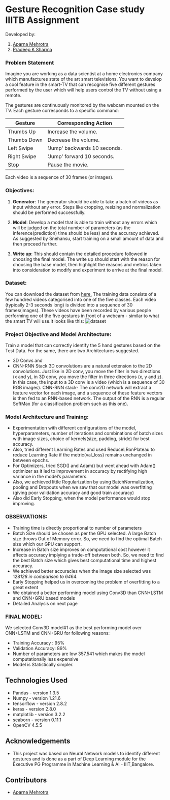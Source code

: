 # Gesture Recognition Case study IIITB Assignment

Developed by:
1. [Aparna Mehrotra](https://github.com/AparnaMehrotra)
2. [Pradeep K Sharma](https://github.com/pradeepksharma22)

### Problem Statement
Imagine you are working as a data scientist at a home electronics company which manufactures state of the art smart televisions. You want to develop a cool feature in the smart-TV that can recognise five different gestures performed by the user which will help users control the TV without using a remote.

The gestures are continuously monitored by the webcam mounted on the TV. Each gesture corresponds to a specific command:
 
| Gesture | Corresponding Action |
| --- | --- | 
| Thumbs Up | Increase the volume. |
| Thumbs Down | Decrease the volume. |
| Left Swipe | 'Jump' backwards 10 seconds. |
| Right Swipe | 'Jump' forward 10 seconds. |
| Stop | Pause the movie. |

Each video is a sequence of 30 frames (or images).

### Objectives:
1. **Generator**:  The generator should be able to take a batch of videos as input without any error. Steps like cropping, resizing and normalization should be performed successfully.

2. **Model**: Develop a model that is able to train without any errors which will be judged on the total number of parameters (as the inference(prediction) time should be less) and the accuracy achieved. As suggested by Snehansu, start training on a small amount of data and then proceed further.

3. **Write up**: This should contain the detailed procedure followed in choosing the final model. The write up should start with the reason for choosing the base model, then highlight the reasons and metrics taken into consideration to modify and experiment to arrive at the final model.

### Dataset:
You can download the dataset from [here.](https://drive.google.com/uc?id=1ehyrYBQ5rbQQe6yL4XbLWe3FMvuVUGiL)
The training data consists of a few hundred videos categorised into one of the five classes. Each video (typically 2-3 seconds long) is divided into a sequence of 30 frames(images). These videos have been recorded by various people performing one of the five gestures in front of a webcam - similar to what the smart TV will use.It looks like this:
![dataset](https://user-images.githubusercontent.com/29462447/86066087-d03cf680-ba8e-11ea-91f5-960b5f522a39.png)

### Project Objective and Model Architecture:
Train a model that can correctly identify the 5 hand gestures based on the Test Data. 
For the same, there are two Architectures suggested.
- 3D Convs and 
- CNN-RNN Stack
3D convolutions are a natural extension to the 2D convolutions. Just like in 2D conv, you move the filter in two directions (x and y), in 3D conv, you move the filter in three directions (x, y and z). In this case, the input to a 3D conv is a video (which is a sequence of 30 RGB images).
CNN-RNN stack- The conv2D network will extract a feature vector for each image, and a sequence of these feature vectors is then fed to an RNN-based network. The output of the RNN is a regular SoftMax (for a classification problem such as this one).

### Model Architecture and Training:
- Experimentation with different configurations of the model, hyperparameters, number of iterations and combinations of batch sizes with image sizes, choice of kernels(size, padding, stride) for best accuracy.
- Also, tried different Learning Rates and used ReduceLRonPlateau to reduce Learning Rate if the metric(val_loss) remains unchanged in between epochs.
- For Optimizers, tried SGD() and Adam() but went ahead with Adam() optimizer as it led to improvement in accuracy by rectifying high variance in the model’s parameters.
- Also, we achieved little Regularization by using BatchNormalization, pooling and Dropouts when we saw that our model was overfitting (giving poor validation accuracy and good train accuracy)
- Also did Early Stopping, when the model performance would stop improving.



### OBSERVATIONS:

- Training time is directly proportional to number of parameters
- Batch Size should be chosen as per the GPU selected. A large Batch size throws Out of Memory error. So, we need to find the optimal Batch size which our GPU can support. 
-	Increase in Batch size improves on computational cost however it affects accuracy implying a trade-off between both.
So, we need to find the best Batch size which gives best computational time and highest accuracy.
-	We achieved better accuracies when the image size selected was 128*128 in comparison to 64*64.
-	Early Stopping helped us in overcoming the problem of overfitting to a great extent
-	We obtained a better performing model using Conv3D than CNN+LSTM and CNN+GRU based models
- Detailed Analysis on next page

### FINAL MODEL:

We selected Conv3D model#1 as the best performing model over CNN+LSTM and CNN+GRU for following reasons:
-	Training Accuracy :	95%
-	Validation Accuracy:	89%
-	Number of parameters are low 357,541 which makes the model computationally less expensive
-	Model is Statistically simpler.

## Technologies Used
- Pandas - version 1.3.5
- Numpy - version 1.21.6
- tensorflow - version 2.8.2
- keras - version 2.8.0
- matplotlib - version 3.2.2
- seaborn - version 0.11.1
- OpenCV 4.5.5

## Acknowledgements
- This project was based on Neural Network models to identify different gestures and is done as a part of Deep Learning module for the Executive PG Programme in Machine Learning & AI - IIIT,Bangalore.


## Contributors
- <a href="https://github.com/AparnaMehrotra/">Aparna Mehrotra</a>

